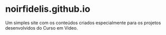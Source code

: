 # noirfidelis.github.io
Um simples site com os conteúdos criados especialmente para os projetos desenvolvidos do Curso em Video.

